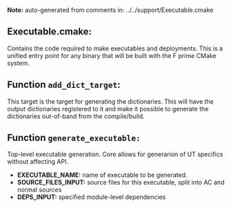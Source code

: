**Note:** auto-generated from comments in: ../../support/Executable.cmake

## Executable.cmake:

Contains the code required to make executables and deployments. This is a unified entry point
for any binary that will be built with the F prime CMake system.



## Function `add_dict_target`:

This target is the target for generating the dictionaries. This will have the output dictionaries registered to
it and make it possible to generate the dictionaries out-of-band from the compile/build.



## Function `generate_executable:`

Top-level executable generation. Core allows for generarion of UT specifics without affecting API.

- **EXECUTABLE_NAME:** name of executable to be generated.
- **SOURCE_FILES_INPUT:** source files for this executable, split into AC and normal sources
- **DEPS_INPUT:** specified module-level dependencies


